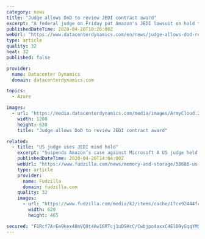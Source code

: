 ```yaml
---
category: news
title: "Judge allows DoD to review JEDI contract award"
excerpt: "A federal judge on Friday put Amazon's JEDI lawsuit on hold to allow the Department of Defense to review the major military cloud contract. The Joint Enterprise Defense Infrastructure contract was awarded to Microsoft in October, but Amazon claims the decision was full of \"egregious errors\" due to \"improper pressure from President Donald Trump ..."
publishedDateTime: 2020-04-20T10:26:00Z
webUrl: "https://www.datacenterdynamics.com/en/news/judge-allows-dod-review-jedi-contract-award/"
type: article
quality: 32
heat: 32
published: false

provider:
  name: Datacenter Dynamics
  domain: datacenterdynamics.com

topics:
  - Azure

images:
  - url: "https://media.datacenterdynamics.com/media/images/ArmyCloud.2e16d0ba.fill-1200x630.jpg"
    width: 1200
    height: 630
    title: "Judge allows DoD to review JEDI contract award"

related:
  - title: "US judge uses JEDI mind hold"
    excerpt: "Suspends Amazon’s case against Microsoft A US judge held a case by Amazon challenging the Pentagon’s decision to award a $10 billion contract to Microsoft. Judge Patricia Campbell-Smith granted the Pentagon’s request to halt further action on the lawsuit to allow the military to reconsider aspects"
    publishedDateTime: 2020-04-20T14:04:00Z
    webUrl: "https://www.fudzilla.com/news/memory-and-storage/50686-us-judge-uses-jedi-mind-hold"
    type: article
    provider:
      name: Fudzilla
      domain: fudzilla.com
    quality: 32
    images:
      - url: "https://www.fudzilla.com/media/k2/items/cache/17ce92444fc91e5296ede4e94f12b8c8_L.jpg"
        width: 620
        height: 465

secured: "F1Rcf7ArEe9kex48mVQ8t4Aw16RTcj1uDSHcC/Cwbjpo4axxC4ElD9yGqqYMST9IlIN/3yOTm/1fv0er8NshoJ59cJMT0FsqlCmXJpoM5wwF8SVDTEFNRkv0faP+fZ6LDCvbUqzpIrtDMtSnrMVJJGA5CJgInOZYuxQA0T+qyhtgj+5rs+DhB9P41FvSHFXCr+NqLRHdplioU3AhSuGdTeuR5uE8XJqGIg9epw+2ghL2CXW6sF9bZSjj0z7fcOcQsSmgifr0tMJ/J6Zk78yT6dNQNGSYoJ2175yPtQC/tC9S/cZjxD2Xe/jBmPbRxPIlJEr307BKq9yweApPvpiz6z2XhBGlPC2VLLRC2IWtXUiPgdSrj4qMf4xLktr1zzY+IzzOLZokyaZDJVM7HrDRPfVXVicEkNeDG1iK/+Nej2UsLi8IRBtbURHb58JGjRi/Ri7LbX5ZC1KknN/x7YM2XF8LtDA8ezpUgUhcVekxFOw=;yIDq6EqE8JlSs261o8DKyg=="
---
```


